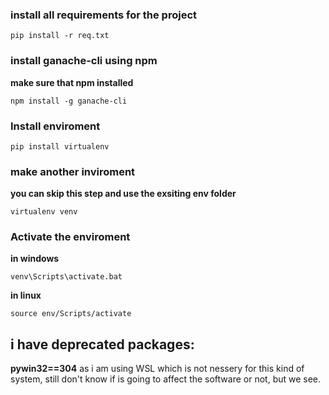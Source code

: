 
### install all requirements for the project 
```
pip install -r req.txt
```


### install ganache-cli using npm 
**make sure that npm installed** 
``` 
npm install -g ganache-cli
```
### Install enviroment 
```
pip install virtualenv
```
### make another inviroment
**you can skip this step and use the exsiting env folder** 
```
virtualenv venv
```
### Activate the enviroment 

**in windows**
``` 
venv\Scripts\activate.bat
```
**in linux**
```
source env/Scripts/activate
```
## i have deprecated packages:  
**pywin32==304** as i am using WSL which is not nessery for this kind of system, still don't know if is going to affect the software or not, but we see.


 
